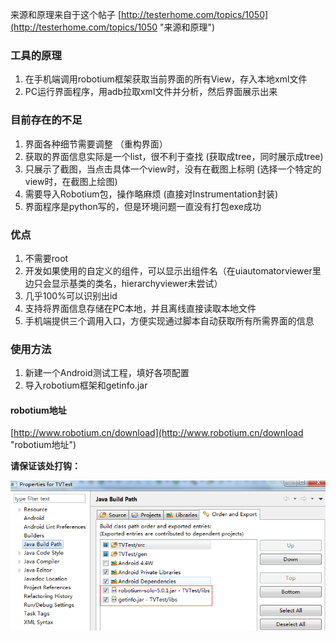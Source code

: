 来源和原理来自于这个帖子 [http://testerhome.com/topics/1050](http://testerhome.com/topics/1050 "来源和原理")

### 工具的原理

1. 在手机端调用robotium框架获取当前界面的所有View，存入本地xml文件
2. PC运行界面程序，用adb拉取xml文件并分析，然后界面展示出来

### 目前存在的不足

1. 界面各种细节需要调整 （重构界面）
2. 获取的界面信息实际是一个list，很不利于查找 (获取成tree，同时展示成tree)
3. 只展示了截图，当点击具体一个view时，没有在截图上标明 (选择一个特定的view时，在截图上绘图)
4. 需要导入Robotium包，操作略麻烦 (直接对Instrumentation封装)
5. 界面程序是python写的，但是环境问题一直没有打包exe成功

### 优点

1. 不需要root
2. 开发如果使用的自定义的组件，可以显示出组件名（在uiautomatorviewer里边只会显示基类的类名，hierarchyviewer未尝试）
3. 几乎100%可以识别出id
4. 支持将界面信息存储在PC本地，并且离线直接读取本地文件
5. 手机端提供三个调用入口，方便实现通过脚本自动获取所有所需界面的信息

### 使用方法

1. 新建一个Android测试工程，填好各项配置
2. 导入robotium框架和getinfo.jar

#### robotium地址
[http://www.robotium.cn/download](http://www.robotium.cn/download "robotium地址")

**请保证该处打钩：**

![提示](imgs/step1.png "提示")


